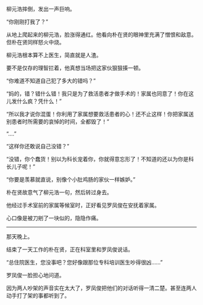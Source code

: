 柳元浩摔倒，发出一声巨响。

“你刚刚打我了？”

从地上爬起来的柳元浩，脸涨得通红。他看向朴在贤的眼神里充满了憎恨和敌意。但朴在贤同样怒火中烧。

柳元浩根本算不上医生，简直就是人渣。

要不是仅存的理智拦着，他真想当场把这家伙狠狠揍一顿。

“你难道不知道自己犯了多大的错吗？”

“妈的，错？错什么错！我只是为了救活患者才做手术的！家属也同意了！你在这儿发什么疯？凭什么！”

“所以我才说你混蛋！你利用了家属想要救活患者的心！还不止这样！你把家属送别患者时所需要的哀悼的时间，全都毁了！”

“....”

“这样你还敢说自己没错？”

“没错，你个蠢货！别以为科长宠着你，你就得意忘形了！不知道的还以为你是科长儿子呢！”

“你要是羡慕就直说，别像个小肚鸡肠的家伙一样嫉妒。”

朴在贤故意气了柳元浩一句，然后转过身去。

他经过手术室前的家属等候室时，正好看见罗凤俊在安抚着家属。

心口像是被刀剜了一块似的，隐隐作痛。

***

那天晚上。

结束了一天工作的朴在贤，正在科室里和罗凤俊说话。

“总住院医生，您没事吧？您好像跟那位专科培训医生吵得很凶……”

罗凤俊一脸担心地问道。

因为两人吵架的声音实在太大了，罗凤俊把他们的对话听得一清二楚。甚至连两人动手打了架的事都听到了。